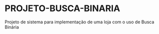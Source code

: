 # PROJETO-BUSCA-BINARIA
Projeto de sistema para implementação de uma loja com o uso de Busca Binária
